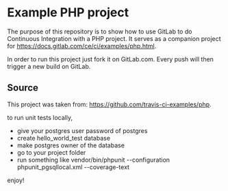 Example PHP project
===================

The purpose of this repository is to show how to use GitLab to do
Continuous Integration with a PHP project. It serves as a companion project for
<https://docs.gitlab.com/ce/ci/examples/php.html>.

In order to run this project just fork it on GitLab.com.
Every push will then trigger a new build on GitLab.

Source
------
This project was taken from: https://github.com/travis-ci-examples/php.

to run unit tests locally, 

* give your postgres user password of postgres
* create hello_world_test database 
* make postgres owner of the database 
* go to your project folder 
* run something like vendor/bin/phpunit --configuration phpunit_pgsqllocal.xml --coverage-text 

enjoy!
